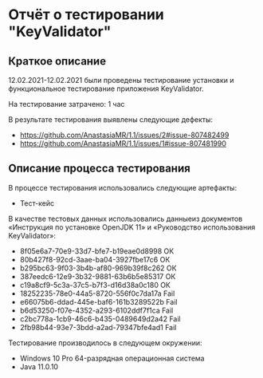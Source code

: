 
# Отчёт о тестировании "KeyValidator"

## Краткое описание

12.02.2021-12.02.2021 были проведены тестирование установки и функциональное тестирование приложения KeyValidator.

На тестирование затрачено: 1 час

В результате тестирования выявлены следующие дефекты:
* https://github.com/AnastasiaMR/1.1/issues/2#issue-807482499
* https://github.com/AnastasiaMR/1.1/issues/1#issue-807481990


## Описание процесса тестирования

В процессе тестирования использовались следующие артефакты:
* Тест-кейс

В качестве тестовых данных использовались данныеиз документов «Инструкция по установке OpenJDK 11» и «Руководство использования KeyValidator»:
* 8f05e6a7-70e9-33d7-bfe7-b19eae0d8998 ОК
* 80b427f8-92cd-3aae-ba04-3927fbe17c6 ОК
* b295bc63-9f03-3b4b-af80-969b39f8c262 ОК
* 387eedc6-12e9-3b32-9881-63b6b5e85317 ОК
* c19a8cf9-5c3a-37c5-b7f3-d16d38a0c180 ОК
* 18252235-78e0-44a5-8720-556f0c7da17a Fail 
* e66075b6-ddad-445e-baf6-161b3289522b Fail
* b6d53250-f07e-4352-a293-6102ddf7f1ca Fail
* c2bc778a-1cb9-46c6-b435-0489649d2a42 Fail
* 2fb98b44-93e7-3bdd-a2ad-79347bfe4ad1 Fail


Тестирование производилось в следующем окружении:
* Windows 10 Pro 64-разрядная операционная система 
* Java 11.0.10
